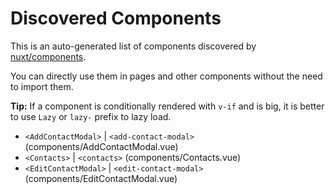 # Discovered Components

This is an auto-generated list of components discovered by [nuxt/components](https://github.com/nuxt/components).

You can directly use them in pages and other components without the need to import them.

**Tip:** If a component is conditionally rendered with `v-if` and is big, it is better to use `Lazy` or `lazy-` prefix to lazy load.

- `<AddContactModal>` | `<add-contact-modal>` (components/AddContactModal.vue)
- `<Contacts>` | `<contacts>` (components/Contacts.vue)
- `<EditContactModal>` | `<edit-contact-modal>` (components/EditContactModal.vue)
